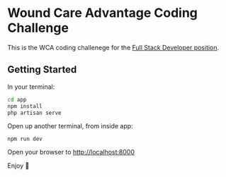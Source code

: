 # Wound Care Advantage Coding Challenge

This is the WCA coding challenege for the [Full Stack Developer position](https://workforcenow.adp.com/mascsr/default/mdf/recruitment/recruitment.html?cid=e7fbfc32-8f24-45b4-ba8b-2bb84d6f4987&ccId=19000101_000001&lang=en_US&selectedMenuKey=CareerCenter&jobId=453585).

## Getting Started
In your terminal:
```sh
cd app
npm install
php artisan serve
```
Open up another terminal, from inside app:
```
npm run dev
```

Open your browser to [http://localhost:8000](http://localhost:8000)

Enjoy 🎉